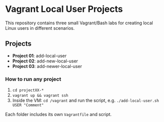 # Vagrant Local User Projects

This repository contains three small Vagrant/Bash labs for creating local Linux users in different scenarios.

## Projects
- **Project 01**: add-local-user
- **Project 02**: add-new-local-user
- **Project 03**: add-newer-local-user

### How to run any project
1. `cd projectXX-*`
2. `vagrant up && vagrant ssh`
3. Inside the VM: `cd /vagrant` and run the script, e.g. `./add-local-user.sh USER "Comment"`

Each folder includes its own `Vagrantfile` and script.

